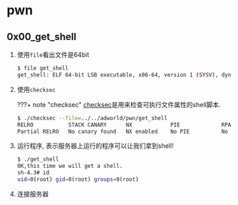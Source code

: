 # pwn

## 0x00_get_shell

1. 使用`file`看出文件是64bit

    ```bash
    $ file get_shell
    get_shell: ELF 64-bit LSB executable, x86-64, version 1 (SYSV), dynamically linked, interpreter /lib64/ld-linux-x86-64.so.2, for GNU/Linux 2.6.32, BuildID[sha1]=6334e8ad1474b290bdb69d75a1b44ed029669888, not stripped
    ```

1. 使用`checksec`

    ???+ note "checksec"
        [checksec](https://github.com/slimm609/checksec.sh)是用来检查可执行文件属性的shell脚本.

    ```bash
    $ ./checksec --file=../../adworld/pwn/get_shell
    RELRO           STACK CANARY      NX            PIE             RPATH      RUNPATH      Symbols         FORTIFY Fortified       Fortifiable  FILE
    Partial RELRO   No canary found   NX enabled    No PIE          No RPATH   No RUNPATH   68 Symbols     No       0               0       ../../adworld/pwn/get_shell
    ```

1. 运行程序, 表示服务器上运行的程序可以让我们拿到shell!

    ```bash
    $ ./get_shell
    OK,this time we will get a shell.
    sh-4.3# id
    uid=0(root) gid=0(root) groups=0(root)
    ```

1. 连接服务器
